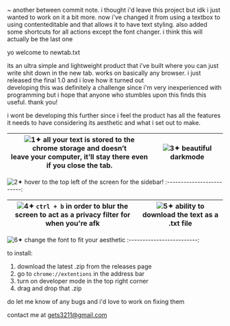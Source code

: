 ~ another between commit note. i thought i'd leave this project but idk i just wanted to work on it a bit more. now i've changed it from using a textbox to using contenteditable and that allows it to have text styling. also added some shortcuts for all actions except the font changer. i think this will actually be the last one



yo welcome to newtab.txt

its an ultra simple and lightweight product that i’ve built where you can just write shit down in the new tab. works on basically any browser. i just released the final 1.0 and i love how it turned out\
developing this was definitely a challenge since i'm very inexperienced with programming but i hope that anyone who stumbles upon this finds this useful. thank you!

i wont be developing this further since i feel the product has all the features it needs to have considering its aesthetic and what i set out to make.






![1](https://user-images.githubusercontent.com/79783628/226945947-5ee5c805-34e1-43fa-8346-74389d848365.png)✦ all your text is stored to the chrome storage and doesn’t <br> leave your computer, it’ll stay there even if you close the tab.|![3](https://user-images.githubusercontent.com/79783628/226946095-8b41738f-8c2f-41e8-b728-64c3308b440a.png)✦ beautiful darkmode                                         
:-------------------------:|:-------------------------:

![2](https://user-images.githubusercontent.com/79783628/226946304-6c822273-8057-4d3a-adaf-7663c488b758.png)✦ hover to the top left of the screen for the sidebar!
:-------------------------:

![4](https://user-images.githubusercontent.com/79783628/226946446-a5fa8431-46fa-41c9-bfb8-ae41d73da31e.png)✦ `ctrl + b` in order to blur the screen to act as a privacy filter for when you're afk|![5](https://user-images.githubusercontent.com/79783628/226946541-fa745615-7664-4c24-833e-4785daef7c74.png)✦ ability to download the text as a .txt file
:-------------------------:|:-------------------------:


![6](https://user-images.githubusercontent.com/79783628/226946601-344cc902-5b95-40a5-8dab-f5ab2a6c8a05.png)✦ change the font to fit your aesthetic
:-------------------------:



to install:

1. download the latest .zip from the releases page
2. go to `chrome://extentions` in the address bar
3. turn on developer mode in the top right corner
4. drag and drop that .zip


do let me know of any bugs and i'd love to work on fixing them

contact me at [gets3211@gmail.com](mailto:gets3211@gmail.com)
